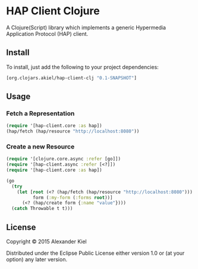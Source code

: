 # HAP Client Clojure

A Clojure(Script) library which implements a generic Hypermedia Application 
Protocol (HAP) client.

## Install

To install, just add the following to your project dependencies:

```clojure
[org.clojars.akiel/hap-client-clj "0.1-SNAPSHOT"]
```

## Usage

### Fetch a Representation

```clojure
(require '[hap-client.core :as hap])
(hap/fetch (hap/resource "http://localhost:8080"))
```

### Create a new Resource

```clojure
(require '[clojure.core.async :refer [go]])
(require '[hap-client.async :refer [<?]])
(require '[hap-client.core :as hap])

(go
  (try
    (let [root (<? (hap/fetch (hap/resource "http://localhost:8080")))
          form (:my-form (:forms root))]
      (<? (hap/create form {:name "value"})))
  (catch Throwable t t)))
```

## License

Copyright © 2015 Alexander Kiel

Distributed under the Eclipse Public License either version 1.0 or (at
your option) any later version.
